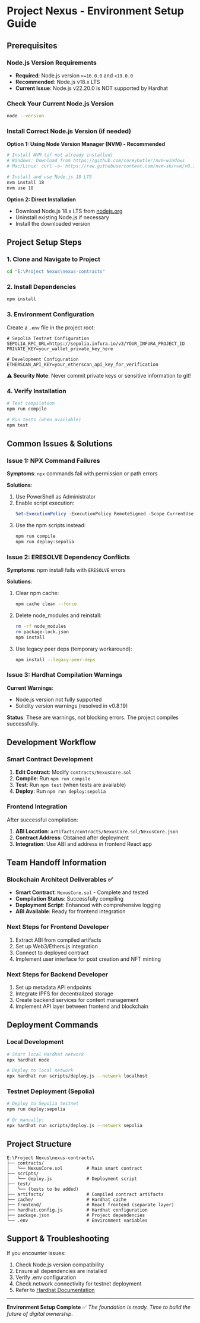# **Project Nexus - Environment Setup Guide**

## **Prerequisites**

### **Node.js Version Requirements**
- **Required**: Node.js version `>=16.0.0` and `<19.0.0`
- **Recommended**: Node.js v18.x LTS
- **Current Issue**: Node.js v22.20.0 is NOT supported by Hardhat

### **Check Your Current Node.js Version**
```bash
node --version
```

### **Install Correct Node.js Version (if needed)**

**Option 1: Using Node Version Manager (NVM) - Recommended**
```bash
# Install NVM (if not already installed)
# Windows: Download from https://github.com/coreybutler/nvm-windows
# Mac/Linux: curl -o- https://raw.githubusercontent.com/nvm-sh/nvm/v0.39.0/install.sh | bash

# Install and use Node.js 18 LTS
nvm install 18
nvm use 18
```

**Option 2: Direct Installation**
- Download Node.js 18.x LTS from [nodejs.org](https://nodejs.org/)
- Uninstall existing Node.js if necessary
- Install the downloaded version

## **Project Setup Steps**

### **1. Clone and Navigate to Project**
```bash
cd "E:\Project Nexus\nexus-contracts"
```

### **2. Install Dependencies**
```bash
npm install
```

### **3. Environment Configuration**
Create a `.env` file in the project root:
```env
# Sepolia Testnet Configuration
SEPOLIA_RPC_URL=https://sepolia.infura.io/v3/YOUR_INFURA_PROJECT_ID
PRIVATE_KEY=your_wallet_private_key_here

# Development Configuration
ETHERSCAN_API_KEY=your_etherscan_api_key_for_verification
```

**⚠️ Security Note**: Never commit private keys or sensitive information to git!

### **4. Verify Installation**
```bash
# Test compilation
npm run compile

# Run tests (when available)
npm test
```

## **Common Issues & Solutions**

### **Issue 1: NPX Command Failures**
**Symptoms**: `npx` commands fail with permission or path errors

**Solutions**:
1. Use PowerShell as Administrator
2. Enable script execution:
   ```powershell
   Set-ExecutionPolicy -ExecutionPolicy RemoteSigned -Scope CurrentUser
   ```
3. Use the npm scripts instead:
   ```bash
   npm run compile
   npm run deploy:sepolia
   ```

### **Issue 2: ERESOLVE Dependency Conflicts**
**Symptoms**: npm install fails with `ERESOLVE` errors

**Solutions**:
1. Clear npm cache:
   ```bash
   npm cache clean --force
   ```
2. Delete node_modules and reinstall:
   ```bash
   rm -rf node_modules
   rm package-lock.json
   npm install
   ```
3. Use legacy peer deps (temporary workaround):
   ```bash
   npm install --legacy-peer-deps
   ```

### **Issue 3: Hardhat Compilation Warnings**
**Current Warnings**:
- Node.js version not fully supported
- Solidity version warnings (resolved in v0.8.19)

**Status**: These are warnings, not blocking errors. The project compiles successfully.

## **Development Workflow**

### **Smart Contract Development**
1. **Edit Contract**: Modify `contracts/NexusCore.sol`
2. **Compile**: Run `npm run compile`
3. **Test**: Run `npm test` (when tests are available)
4. **Deploy**: Run `npm run deploy:sepolia`

### **Frontend Integration**
After successful compilation:
1. **ABI Location**: `artifacts/contracts/NexusCore.sol/NexusCore.json`
2. **Contract Address**: Obtained after deployment
3. **Integration**: Use ABI and address in frontend React app

## **Team Handoff Information**

### **Blockchain Architect Deliverables** ✅
- **Smart Contract**: `NexusCore.sol` - Complete and tested
- **Compilation Status**: Successfully compiling
- **Deployment Script**: Enhanced with comprehensive logging
- **ABI Available**: Ready for frontend integration

### **Next Steps for Frontend Developer**
1. Extract ABI from compiled artifacts
2. Set up Web3/Ethers.js integration
3. Connect to deployed contract
4. Implement user interface for post creation and NFT minting

### **Next Steps for Backend Developer**
1. Set up metadata API endpoints
2. Integrate IPFS for decentralized storage
3. Create backend services for content management
4. Implement API layer between frontend and blockchain

## **Deployment Commands**

### **Local Development**
```bash
# Start local Hardhat network
npx hardhat node

# Deploy to local network
npx hardhat run scripts/deploy.js --network localhost
```

### **Testnet Deployment (Sepolia)**
```bash
# Deploy to Sepolia testnet
npm run deploy:sepolia

# Or manually:
npx hardhat run scripts/deploy.js --network sepolia
```

## **Project Structure**
```
E:\Project Nexus\nexus-contracts\
├── contracts/
│   └── NexusCore.sol         # Main smart contract
├── scripts/
│   └── deploy.js             # Deployment script
├── test/
│   └── (tests to be added)
├── artifacts/                # Compiled contract artifacts
├── cache/                    # Hardhat cache
├── frontend/                 # React frontend (separate layer)
├── hardhat.config.js         # Hardhat configuration
├── package.json              # Project dependencies
└── .env                      # Environment variables
```

## **Support & Troubleshooting**

If you encounter issues:
1. Check Node.js version compatibility
2. Ensure all dependencies are installed
3. Verify .env configuration
4. Check network connectivity for testnet deployment
5. Refer to [Hardhat Documentation](https://hardhat.org/hardhat-runner/docs/getting-started/overview)

---

**Environment Setup Complete** ✅
*The foundation is ready. Time to build the future of digital ownership.*